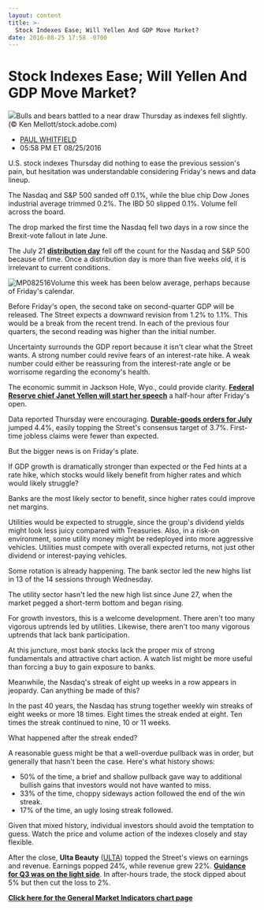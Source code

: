 ```yaml
---
layout: content
title: >-
  Stock Indexes Ease; Will Yellen And GDP Move Market?
date: 2016-08-25 17:58 -0700
---
```



Stock Indexes Ease; Will Yellen And GDP Move Market?
=====================================================


![](https://www.investors.com/wp-content/uploads/2016/08/BIGPIC-082516-adobe.jpg)Bulls and bears battled to a near draw Thursday as indexes fell slightly. (© Ken Mellott/stock.adobe.com)



* [PAUL WHITFIELD](https://www.investors.com/author/whitfieldp/ "Posts by PAUL WHITFIELD")
* 05:58 PM ET 08/25/2016




U.S. stock indexes Thursday did nothing to ease the previous session's pain, but hesitation was understandable considering Friday's news and data lineup.


The Nasdaq and S&P 500 sanded off 0.1%, while the blue chip Dow Jones industrial average trimmed 0.2%. The IBD 50 slipped 0.1%. Volume fell across the board.


The drop marked the first time the Nasdaq fell two days in a row since the Brexit-vote fallout in late June.


The July 21 **[distribution day](http://education.investors.com/lesson.aspx?id=735759&sourceid=735764)** fell off the count for the Nasdaq and S&P 500 because of time. Once a distribution day is more than five weeks old, it is irrelevant to current conditions.


![MP082516](https://www.investors.com/wp-content/uploads/2016/08/MP082516-193x300.jpg)Volume this week has been below average, perhaps because of Friday's calendar.


Before Friday's open, the second take on second-quarter GDP will be released. The Street expects a downward revision from 1.2% to 1.1%. This would be a break from the recent trend. In each of the previous four quarters, the second reading was higher than the initial number.


Uncertainty surrounds the GDP report because it isn't clear what the Street wants. A strong number could revive fears of an interest-rate hike. A weak number could either be reassuring from the interest-rate angle or be worrisome regarding the economy's health.


The economic summit in Jackson Hole, Wyo., could provide clarity. **[Federal Reserve chief Janet Yellen will start her speech](https://www.investors.com/news/economy/will-yellen-upset-bond-markets-new-jedi-like-fed-calm/)** a half-hour after Friday's open.


Data reported Thursday were encouraging. **[Durable-goods orders for July](https://www.investors.com/news/economy/july-durable-goods-orders-jump-4-4-business-investment-steps-up/)** jumped 4.4%, easily topping the Street's consensus target of 3.7%. First-time jobless claims were fewer than expected.


But the bigger news is on Friday's plate.


If GDP growth is dramatically stronger than expected or the Fed hints at a rate hike, which stocks would likely benefit from higher rates and which would likely struggle?


Banks are the most likely sector to benefit, since higher rates could improve net margins.


Utilities would be expected to struggle, since the group's dividend yields might look less juicy compared with Treasuries. Also, in a risk-on environment, some utility money might be redeployed into more aggressive vehicles. Utilities must compete with overall expected returns, not just other dividend or interest-paying vehicles.


Some rotation is already happening. The bank sector led the new highs list in 13 of the 14 sessions through Wednesday.


The utility sector hasn't led the new high list since June 27, when the market pegged a short-term bottom and began rising.


For growth investors, this is a welcome development. There aren't too many vigorous uptrends led by utilities. Likewise, there aren't too many vigorous uptrends that lack bank participation.


At this juncture, most bank stocks lack the proper mix of strong fundamentals and attractive chart action. A watch list might be more useful than forcing a buy to gain exposure to banks.


Meanwhile, the Nasdaq's streak of eight up weeks in a row appears in jeopardy. Can anything be made of this?


In the past 40 years, the Nasdaq has strung together weekly win streaks of eight weeks or more 18 times. Eight times the streak ended at eight. Ten times the streak continued to nine, 10 or 11 weeks.


What happened after the streak ended?


A reasonable guess might be that a well-overdue pullback was in order, but generally that hasn't been the case. Here's what history shows:


* 50% of the time, a brief and shallow pullback gave way to additional bullish gains that investors would not have wanted to miss.
* 33% of the time, choppy sideways action followed the end of the win streak.
* 17% of the time, an ugly losing streak followed.


Given that mixed history, individual investors should avoid the temptation to guess. Watch the price and volume action of the indexes closely and stay flexible.


After the close, **Ulta Beauty** ([ULTA](https://research.investors.com/quote.aspx?symbol=ULTA)) topped the Street's views on earnings and revenue. Earnings popped 24%, while revenue grew 22%. **[Guidance for Q3 was on the light side](https://www.investors.com/news/ulta-beauty-reports-earnings/)**. In after-hours trade, the stock dipped about 5% but then cut the loss to 2%.


**[Click here for the General Market Indicators chart page](https://www.investors.com/wp-content/uploads/2016/08/IBD2508153137GMI.pdf)**




